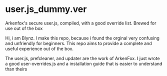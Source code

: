 # user.js_dummy.ver
Arkenfox's secure user.js, compiled, with a good override list. Brewed for use out of the box


Hi, i am Blynz.
I make this repo, because i found the orginal very confusing and unfriendly for beginners.
This repo aims to provide a complete and useful experience out of the box.

The user.js, prefcleaner, and updater are the work of ArkenFox. 
I just wrote a good user-overrides.js and a installation guide that is easier to understand than theirs
